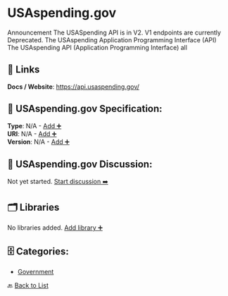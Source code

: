 # USAspending.gov

Announcement The USASpending API is in V2. V1 endpoints are currently Deprecated. The USAspending Application Programming Interface (API) The USAspending API (Application Programming Interface) all

##  🔗 Links
**Docs / Website**: https://api.usaspending.gov/

## 🧬 USAspending.gov Specification:
**Type**: N/A - [Add ➕](https://github.com/apis-list/apis-list/edit/main/apis.yaml#20915)  
**URI**: N/A - [Add ➕](https://github.com/apis-list/apis-list/edit/main/apis.yaml#20915)  
**Version**: N/A - [Add ➕](https://github.com/apis-list/apis-list/edit/main/apis.yaml#20915)

## 💬 USAspending.gov Discussion:
Not yet started. [Start discussion ➡️](https://github.com/apis-list/apis-list/discussions/new)

## 🗂️ Libraries

No libraries added. [Add library ➕](https://github.com/apis-list/apis-list/edit/main/apis.yaml#20915)    


## 🗄️ Categories:
- [Government](https://github.com/apis-list/apis-list#government-)

🔙  [Back to List](https://github.com/apis-list/apis-list)
